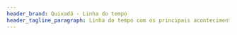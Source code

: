```yaml
---
header_brand: Quixadá - Linha do tempo
header_tagline_paragraph: Linha do tempo com os principais acontecimentos da cidade de Quixadá.
---
```



